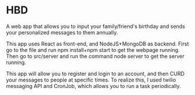# HBD
A web app that allows you to input your family/friend's birthday and sends your personalized messages to them annually.

This app uses React as front-end, and NodeJS+MongoDB as backend. First go to the file and run npm install+npm start to get the webpage running. Then go to src/server and run the command node server to get the server running.

This app will allow you to register and login to an account, and then CURD your messages to people at specific times. To realize this, I used twilio messaging API and CronJob, which allows you to run a task periodically. 
